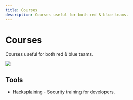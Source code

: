 ```yaml
---
title: Courses
description: Courses useful for both red & blue teams.
---
```


# Courses

Courses useful for both red & blue teams.

![](https://img.shields.io/badge/Tools%20%26%20Resources%20Available-1-757575?style=for-the-badge)

## Tools

* [Hacksplaining](https://www.hacksplaining.com/) - Security training for developers.
